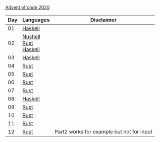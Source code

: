 [Advent of code 2020](https://adventofcode.com/2020)

| Day | Languages | Disclaimer |
| --- | --------- | --- |
| 01  | [Haskell](./haskell/src/day01.hs) | |
| 02  | [Nushell](./nushell/day02.nu)<br>[Rust](./rust/src/day02.rs)<br>[Haskell](./haskell/src/day02.hs) | |
| 03  | [Haskell](./haskell/src/day03.hs) | |
| 04  | [Rust](./rust/src/day04.rs) | |
| 05  | [Rust](./rust/src/day05.rs) | |
| 06  | [Rust](./rust/src/day06.rs) | |
| 07  | [Rust](./rust/src/day07.rs) | |
| 08  | [Haskell](./haskell/src/day08.hs) | |
| 09  | [Rust](./rust/src/day09.rs) | |
| 10  | [Rust](./rust/src/day10.rs) | |
| 11  | [Rust](./rust/src/day11.rs) | |
| 12  | [Rust](./rust/src/day12.rs) | Part2 works for example but not for input |
